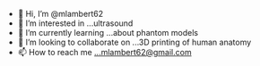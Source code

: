 - 👋 Hi, I’m @mlambert62
- 👀 I’m interested in ...ultrasound 
- 🌱 I’m currently learning ...about phantom models 
- 💞️ I’m looking to collaborate on ...3D printing of human anatomy
- 📫 How to reach me ...mlambert62@gmail.com

<!---
mlambert62/mlambert62 is a ✨ special ✨ repository because its `README.md` (this file) appears on your GitHub profile.
You can click the Preview link to take a look at your changes.
--->
